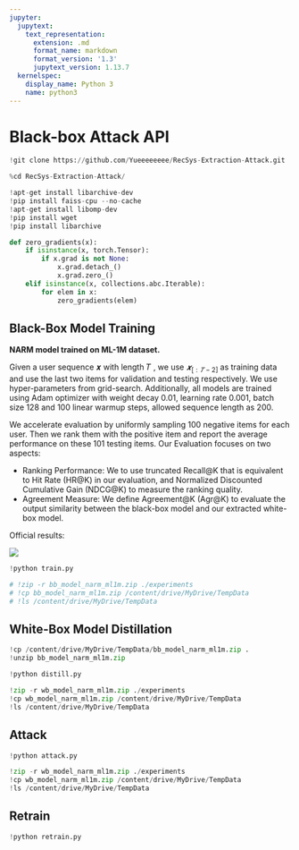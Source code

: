 ```yaml
---
jupyter:
  jupytext:
    text_representation:
      extension: .md
      format_name: markdown
      format_version: '1.3'
      jupytext_version: 1.13.7
  kernelspec:
    display_name: Python 3
    name: python3
---
```


<!-- #region id="YABk0Xkgz7lU" -->
# Black-box Attack API
<!-- #endregion -->

```python colab={"base_uri": "https://localhost:8080/"} id="z_vBaj_fSeVe" executionInfo={"status": "ok", "timestamp": 1632132416776, "user_tz": -330, "elapsed": 2264, "user": {"displayName": "Sparsh Agarwal", "photoUrl": "https://lh3.googleusercontent.com/a/default-user=s64", "userId": "13037694610922482904"}} outputId="fe0366db-99ad-4880-eebf-53af82f1f21e"
!git clone https://github.com/Yueeeeeeee/RecSys-Extraction-Attack.git
```

```python colab={"base_uri": "https://localhost:8080/"} id="d4Kf7L9-Sq6N" executionInfo={"status": "ok", "timestamp": 1632138125205, "user_tz": -330, "elapsed": 686, "user": {"displayName": "Sparsh Agarwal", "photoUrl": "https://lh3.googleusercontent.com/a/default-user=s64", "userId": "13037694610922482904"}} outputId="168c38f5-560a-48d9-aede-8f3f010bcfc0"
%cd RecSys-Extraction-Attack/
```

```python id="JwWXvit6SiBW"
!apt-get install libarchive-dev
!pip install faiss-cpu --no-cache
!apt-get install libomp-dev
!pip install wget
!pip install libarchive
```

```python id="HKqZtdWQToqy"
def zero_gradients(x):
    if isinstance(x, torch.Tensor):
        if x.grad is not None:
            x.grad.detach_()
            x.grad.zero_()
    elif isinstance(x, collections.abc.Iterable):
        for elem in x:
            zero_gradients(elem)
```

<!-- #region id="BuFwoWToSqCM" -->
## Black-Box Model Training
<!-- #endregion -->

<!-- #region id="MpMd1Kp4XEeQ" -->
**NARM model trained on ML-1M dataset.**
<!-- #endregion -->

<!-- #region id="1G4X86lVWnNx" -->
Given a user sequence 𝒙 with length 𝑇 , we use $𝒙_{[:𝑇−2]}$ as training data and use the last two items for validation and testing respectively. We use hyper-parameters from grid-search. Additionally, all models are trained using Adam optimizer with weight decay 0.01, learning rate 0.001, batch size 128 and 100 linear warmup steps, allowed sequence length as 200.
<!-- #endregion -->

<!-- #region id="iQWpnX7wXhTz" -->
We accelerate evaluation by uniformly sampling 100 negative items for each user. Then we rank them with the positive item and report the average performance on these 101 testing items. Our Evaluation focuses on two aspects:
- Ranking Performance: We to use truncated Recall@K that is equivalent to Hit Rate (HR@K) in our evaluation, and Normalized Discounted Cumulative Gain (NDCG@K) to measure the ranking quality.
- Agreement Measure: We define Agreement@K (Agr@K) to evaluate the output similarity between the black-box model and our extracted white-box model.
<!-- #endregion -->

<!-- #region id="_AdxgqLUYAAe" -->
Official results:
<!-- #endregion -->

<!-- #region id="FLqr32cH0GNL" -->
<img src='_images/T697871_1.png'>
<!-- #endregion -->

```python colab={"base_uri": "https://localhost:8080/"} id="9rk0JMgMTCkO" executionInfo={"status": "ok", "timestamp": 1631989596151, "user_tz": -330, "elapsed": 14037225, "user": {"displayName": "Sparsh Agarwal", "photoUrl": "https://lh3.googleusercontent.com/a/default-user=s64", "userId": "13037694610922482904"}} outputId="f71e6f5d-3259-45b0-9a4a-e98e00ab9fad"
!python train.py
```

```python id="jWvx3H9FKcMm"
# !zip -r bb_model_narm_ml1m.zip ./experiments
# !cp bb_model_narm_ml1m.zip /content/drive/MyDrive/TempData
# !ls /content/drive/MyDrive/TempData
```

<!-- #region id="zk5t6lYBKVUB" -->
## White-Box Model Distillation
<!-- #endregion -->

```python colab={"base_uri": "https://localhost:8080/"} id="F0FUWkMyrOFC" executionInfo={"status": "ok", "timestamp": 1632132568336, "user_tz": -330, "elapsed": 2484, "user": {"displayName": "Sparsh Agarwal", "photoUrl": "https://lh3.googleusercontent.com/a/default-user=s64", "userId": "13037694610922482904"}} outputId="e36d57ee-2741-48c5-eed0-44d1fafbb4fc"
!cp /content/drive/MyDrive/TempData/bb_model_narm_ml1m.zip .
!unzip bb_model_narm_ml1m.zip
```

```python colab={"base_uri": "https://localhost:8080/"} id="1NQyI0sHroLU" outputId="cbdeb93c-8e11-4454-dad4-70556ca8f427"
!python distill.py
```

```python id="_1-tTQXUrx58"
!zip -r wb_model_narm_ml1m.zip ./experiments
!cp wb_model_narm_ml1m.zip /content/drive/MyDrive/TempData
!ls /content/drive/MyDrive/TempData
```

<!-- #region id="MH7EcEarA2-K" -->
## Attack
<!-- #endregion -->

```python colab={"base_uri": "https://localhost:8080/"} id="YGQ1SzDnA86M" executionInfo={"status": "ok", "timestamp": 1632141032559, "user_tz": -330, "elapsed": 2615663, "user": {"displayName": "Sparsh Agarwal", "photoUrl": "https://lh3.googleusercontent.com/a/default-user=s64", "userId": "13037694610922482904"}} outputId="ad1b361e-ed45-495c-9b37-71c32a53c2cf"
!python attack.py
```

```python id="MZvUX-jgBQ6P"
!zip -r wb_model_narm_ml1m.zip ./experiments
!cp wb_model_narm_ml1m.zip /content/drive/MyDrive/TempData
!ls /content/drive/MyDrive/TempData
```

<!-- #region id="4QH7REySMW4B" -->
## Retrain
<!-- #endregion -->

```python colab={"base_uri": "https://localhost:8080/"} id="8T_KFLL6MZUc" outputId="64e3fde0-b372-4ba5-9b94-3ddc9b0fdb61"
!python retrain.py
```
